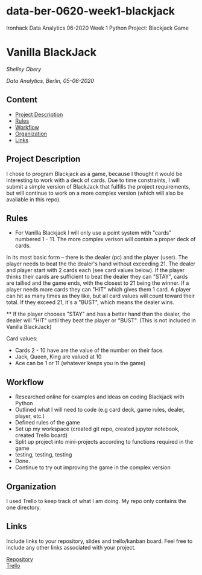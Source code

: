 # data-ber-0620-week1-blackjack
Ironhack Data Analytics 06-2020 Week 1 Python Project: Blackjack Game

# Vanilla BlackJack
*Shelley Obery*

*Data Analytics, Berlin, 05-06-2020*

## Content
- [Project Description](#project-description)
- [Rules](#rules)
- [Workflow](#workflow)
- [Organization](#organization)
- [Links](#links)

## Project Description
I chose to program Blackjack as a game, because I thought it would be interesting to work with a deck of cards. Due to time constraints, I will submit a simple version of BlackJack that fulfills the project requirements, but will continue to work on a more complex version (which will also be available in this repo). 

## Rules
- For Vanilla Blackjack I will only use a point system with "cards" numbered 1 - 11. The more complex verison will contain a proper deck of cards.

In its most basic form – there is the dealer (pc) and the player (user). The player needs to beat the the dealer's hand without exceeding 21. The dealer and player start with 2 cards each (see card values below). If the player thinks their cards are sufficient to beat the dealer they can "STAY", cards are tallied and the game ends, with the closest to 21 being the winner. If a player needs more cards they can "HIT" which gives them 1 card. A player can hit as many times as they like, but all card values will count toward their total. If they exceed 21, it's a "BUST", which means the dealer wins.

** If the player chooses "STAY" and has a better hand than the dealer, the dealer will "HIT" until they beat the player or "BUST". (This is not included in Vanilla BlackJack)

Card values:  
- Cards 2 - 10 have are the value of the number on their face.
- Jack, Queen, King are valued at 10
- Ace can be 1 or 11 (whatever keeps you in the game)
              
## Workflow
- Researched online for examples and ideas on coding Blackjack with Python
- Outlined what I will need to code (e.g card deck, game rules, dealer, player, etc.)
- Defined rules of the game
- Set up my workspace (created git repo, created jupyter notebook, created Trello board)
- Split up project into mini-projects according to functions required in the game
- testing, testing, testing
- Done.
- Continue to try out improving the game in the complex version

## Organization
I used Trello to keep track of what I am doing. My repo only contains the one directory.


## Links
Include links to your repository, slides and trello/kanban board. Feel free to include any other links associated with your project. 

[Repository](https://github.com/soberi/data-ber-0620-week1-blackjack)   
[Trello](https://trello.com/b/i1mdLXha/blackjack)  
